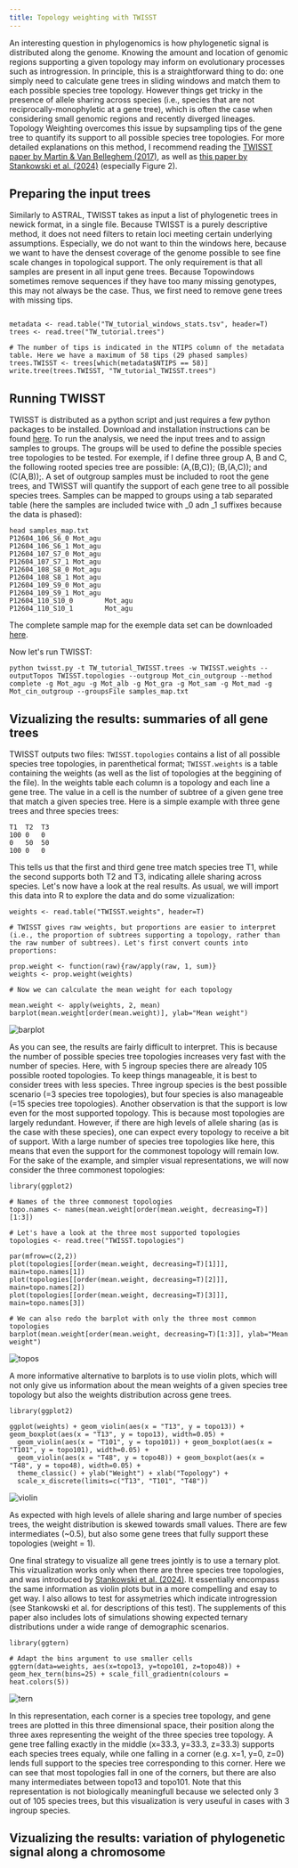 ```yaml
---
title: Topology weighting with TWISST
---
```


An interesting question in phylogenomics is how phylogenetic signal is distributed along the genome. Knowing the amount and location of genomic regions supporting a given topology may inform on evolutionary processes such as introgression. In principle, this is a straightforward thing to do: one simply need to calculate gene trees in sliding windows and match them to each possible species tree topology. However things get tricky in the presence of allele sharing across species (i.e., species that are not reciprocally-monophyletic at a gene tree), which is often the case when considering small genomic regions and recently diverged lineages. Topology Weighting overcomes this issue by supsampling tips of the gene tree to quantify its support to all possible species tree topologies. For more detailed explanations on this method, I recommend reading the [TWISST paper by Martin & Van Belleghem (2017)](https://academic.oup.com/genetics/article/206/1/429/6064218), as well as [this paper by Stankowski et al. (2024)](https://www.science.org/doi/full/10.1126/science.adi2982) (especially Figure 2).

## Preparing the input trees

Similarly to ASTRAL, TWISST takes as input a list of phylogenetic trees in newick format, in a single file. Because TWISST is a purely descriptive method, it does not need filters to retain loci meeting certain underlying assumptions. Especially, we do not want to thin the windows here, because we want to have the densest coverage of the genome possible to see fine scale changes in topological support. The only requirement is that all samples are present in all input gene trees. Because Topowindows sometimes remove sequences if they have too many missing genotypes, this may not always be the case. Thus, we first need to remove gene trees with missing tips.

```R:

metadata <- read.table("TW_tutorial_windows_stats.tsv", header=T)
trees <- read.tree("TW_tutorial.trees")

# The number of tips is indicated in the NTIPS column of the metadata table. Here we have a maximum of 58 tips (29 phased samples)
trees.TWISST <- trees[which(metadata$NTIPS == 58)]
write.tree(trees.TWISST, "TW_tutorial_TWISST.trees")
```

## Running TWISST

TWISST is distributed as a python script and just requires a few python packages to be installed. Download and installation instructions can be found [here](https://github.com/simonhmartin/twisst).
To run the analysis, we need the input trees and to assign samples to groups. The groups will be used to define the possible species tree topologies to be tested. For exemple, if I define three group A, B and C, the following rooted species tree are possible: (A,(B,C)); (B,(A,C)); and (C(A,B));. A set of outgroup samples must be included to root the gene trees, and TWISST will quantify the support of each gene tree to all possible species trees. Samples can be mapped to groups using a tab separated table (here the samples are included twice with _0 adn _1 suffixes because the data is phased):

```bash:
head samples_map.txt
P12604_106_S6_0 Mot_agu
P12604_106_S6_1 Mot_agu
P12604_107_S7_0 Mot_agu
P12604_107_S7_1 Mot_agu
P12604_108_S8_0 Mot_agu
P12604_108_S8_1 Mot_agu
P12604_109_S9_0 Mot_agu
P12604_109_S9_1 Mot_agu
P12604_110_S10_0        Mot_agu
P12604_110_S10_1        Mot_agu
```
The complete sample map for the exemple data set can be downloaded [here](https://drive.google.com/file/d/1XUbxjjQfhvEqIsqSvVDafs0FhK2ylKVE/view?usp=sharing).

Now let's run TWISST:
```bash:
python twisst.py -t TW_tutorial_TWISST.trees -w TWISST.weights --outputTopos TWISST.topologies --outgroup Mot_cin_outgroup --method complete -g Mot_agu -g Mot_alb -g Mot_gra -g Mot_sam -g Mot_mad -g Mot_cin_outgroup --groupsFile samples_map.txt
```
## Vizualizing the results: summaries of all gene trees

TWISST outputs two files: `TWISST.topologies` contains a list of all possible species tree topologies, in parenthetical format; `TWISST.weights` is a table containing the weights (as well as the list of topologies at the beggining of the file). In the weights table each column is a topology and each line a gene tree. The value in a cell is the number of subtree of a given gene tree that match a given species tree. Here is a simple example with three gene trees and three species trees:
```bash:
T1  T2  T3
100 0   0
0   50  50
100 0   0
```
This tells us that the first and third gene tree match species tree T1, while the second supports both T2 and T3, indicating allele sharing across species.
Let's now have a look at the real results. As usual, we will import this data into R to explore the data and do some vizualization:

```R:
weights <- read.table("TWISST.weights", header=T)

# TWISST gives raw weights, but proportions are easier to interpret (i.e., the proportion of subtrees supporting a topology, rather than the raw number of subtrees). Let's first convert counts into proportions:

prop.weight <- function(raw){raw/apply(raw, 1, sum)}
weights <- prop.weight(weights)

# Now we can calculate the mean weight for each topology

mean.weight <- apply(weights, 2, mean)
barplot(mean.weight[order(mean.weight)], ylab="Mean weight")
```
![barplot](/Genome-Wide-Phylogenies.github.io/assets/Mean_weight_barplot.png)

As you can see, the results are fairly difficult to interpret. This is because the number of possible species tree topologies increases very fast with the number of species. Here, with 5 ingroup species there are already 105 possible rooted topologies. To keep things manageable, it is best to consider trees with less species. Three ingroup species is the best possible scenario (=3 species tree topologies), but four species is also manageable (=15 species tree topologies). Another observation is that the support is low even for the most supported topology. This is because most topologies are largely redundant. However, if there are high levels of allele sharing (as is the case with these species), one can expect every topology to receive a bit of support. With a large number of species tree topologies like here, this means that even the support for the commonest topology will remain low.
For the sake of the example, and simpler visual representations, we will now consider the three commonest topologies:

```R:
library(ggplot2)

# Names of the three commonest topologies
topo.names <- names(mean.weight[order(mean.weight, decreasing=T)][1:3])

# Let's have a look at the three most supported topologies
topologies <- read.tree("TWISST.topologies")

par(mfrow=c(2,2))
plot(topologies[[order(mean.weight, decreasing=T)[1]]], main=topo.names[1])
plot(topologies[[order(mean.weight, decreasing=T)[2]]], main=topo.names[2])   
plot(topologies[[order(mean.weight, decreasing=T)[3]]], main=topo.names[3])

# We can also redo the barplot with only the three most common topologies
barplot(mean.weight[order(mean.weight, decreasing=T)[1:3]], ylab="Mean weight")
```
![topos](/Genome-Wide-Phylogenies.github.io/assets/Plot_3_commonest_topos.png)

A more informative alternative to barplots is to use violin plots, which will not only give us information about the mean weights of a given species tree topology but also the weights distribution across gene trees.

```R:
library(ggplot2)

ggplot(weights) + geom_violin(aes(x = "T13", y = topo13)) + geom_boxplot(aes(x = "T13", y = topo13), width=0.05) +
  geom_violin(aes(x = "T101", y = topo101)) + geom_boxplot(aes(x = "T101", y = topo101), width=0.05) +
  geom_violin(aes(x = "T48", y = topo48)) + geom_boxplot(aes(x = "T48", y = topo48), width=0.05) +
  theme_classic() + ylab("Weight") + xlab("Topology") +
  scale_x_discrete(limits=c("T13", "T101", "T48"))
```
![violin](/Genome-Wide-Phylogenies.github.io/assets/Violin_plots_TW.png)

As expected with high levels of allele sharing and large number of species trees, the weight distribution is skewed towards small values. There are few intermediates (~0.5), but also some gene trees that fully support these topologies (weight = 1).

One final strategy to visualize all gene trees jointly is to use a ternary plot. This vizualization works only when there are three species tree topologies, and was introduced by [Stankowski et al. (2024)](https://www.science.org/doi/full/10.1126/science.adi2982). It essentially encompass the same information as violin plots but in a more compelling and esay to get way. I also allows to test for assymetries which indicate introgression (see Stankowski et al. for descriptions of this test). The supplements of this paper also includes lots of simulations showing expected ternary distributions under a wide range of demographic scenarios.

```R:
library(ggtern)

# Adapt the bins argument to use smaller cells
ggtern(data=weights, aes(x=topo13, y=topo101, z=topo48)) + geom_hex_tern(bins=25) + scale_fill_gradientn(colours = heat.colors(5))
```
![tern](/Genome-Wide-Phylogenies.github.io/assets/Ternary_distrib.png)

In this representation, each corner is a species tree topology, and gene trees are plotted in this three dimensional space, their position along the three axes representing the weight of the three species tree topology. A gene tree falling exactly in the middle (x=33.3, y=33.3, z=33.3) supports each species trees equaly, while one falling in a corner (e.g. x=1, y=0, z=0) lends full support to the species tree corresponding to this corner. Here we can see that most topologies fall in one of the corners, but there are also many intermediates between topo13 and topo101. Note that this representation is not biologically meaningfull because we selected only 3 out of 105 species trees, but this visualization is very useuful in cases with 3 ingroup species.

## Vizualizing the results: variation of phylogenetic signal along a chromosome

